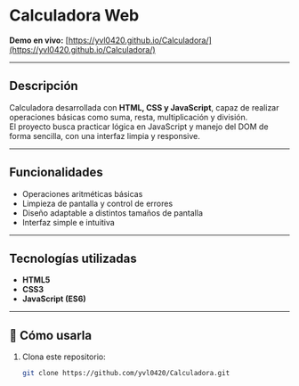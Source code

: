 # Calculadora Web

**Demo en vivo:** [https://yvl0420.github.io/Calculadora/](https://yvl0420.github.io/Calculadora/)

---

## Descripción

Calculadora desarrollada con **HTML, CSS y JavaScript**, capaz de realizar operaciones básicas como suma, resta, multiplicación y división.  
El proyecto busca practicar lógica en JavaScript y manejo del DOM de forma sencilla, con una interfaz limpia y responsive.

---

## Funcionalidades

- Operaciones aritméticas básicas  
- Limpieza de pantalla y control de errores  
- Diseño adaptable a distintos tamaños de pantalla  
- Interfaz simple e intuitiva  

---

## Tecnologías utilizadas

- **HTML5**  
- **CSS3**  
- **JavaScript (ES6)**  

---

## 🚀 Cómo usarla

1. Clona este repositorio:  
   ```bash
   git clone https://github.com/yvl0420/Calculadora.git
